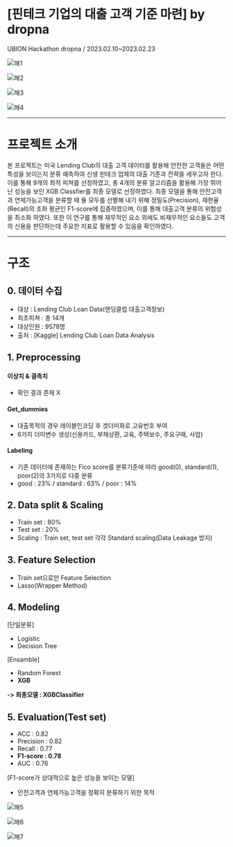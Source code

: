 # [핀테크 기업의 대출 고객 기준 마련] by dropna

UBION Hackathon dropna / 2023.02.10~2023.02.23

![해1](https://github.com/JoshuaSeo0411/UBION_Hackathon/assets/124761683/d50b2946-bb5b-4016-8c83-845c3dcb38b3)

![해2](https://github.com/JoshuaSeo0411/UBION_Hackathon/assets/124761683/20619ba1-50d5-4185-b7f9-68781f57846c)

![해3](https://github.com/JoshuaSeo0411/UBION_Hackathon/assets/124761683/62b6a6d3-609d-4e53-9c0e-4dc885cfde21)

![해4](https://github.com/JoshuaSeo0411/UBION_Hackathon/assets/124761683/8ca2c0bb-0d99-4acf-b05a-84825f4ae037)


---
# **프로젝트 소개**
 본 프로젝트는 미국 Lending Club의 대출 고객 데이터를 활용해 안전한 고객들은 어떤 특성을 보이는지 분류 예측하여 신생 핀테크 업체의 대출 기준과 전략을 세우고자 한다. 이를 통해 9개의 최적 피쳐를 선정하였고, 총 4개의 분류 알고리즘을 활용해 가장 뛰어난 성능을 보인 XGB Classfier를 최종 모델로 선정하였다. 최종 모델을 통해 안전고객과 연체가능고객을 분류할 때 둘 모두를 선별해 내기 위해 정밀도(Precision), 재현율(Recall)의 조화 평균인 F1-score에 집중하였으며, 이를 통해 대출고객 분류의 위험성을 최소화 하였다. 또한 이 연구를 통해 재무적인 요소 외에도 비재무적인 요소들도 고객의 신용을 판단하는데 주요한 지표로 활용할 수 있음을 확인하였다.

---
# **구조**


## **0. 데이터 수집**
- 대상 : Lending Club Loan Data(랜딩클럽 대출고객정보)
- 최초피쳐 : 총 14개
- 대상인원 : 9578명 
- 출처 : [Kaggle] Lending Club Loan Data Analysis

## **1. Preprocessing**
#### 이상치 & 결측치
- 확인 결과 존재 X

#### Get_dummies
- 대출목적의 경우 레이블인코딩 후 겟더미화로 고유번호 부여
- 6가지 더미변수 생성(신용카드, 부채상환, 교육, 주택보수, 주요구매, 사업)

#### Labeling
- 기존 데이터에 존재하는 Fico score를 분류기준에 따라 good(0), standard(1), poor(2)의 3가지로 다중 분류
- good : 23% / standard : 63% / poor : 14%

## 2. Data split & Scaling
- Train set : 80%
- Test set : 20%
- Scaling : Train set, test set 각각 Standard scaling(Data Leakage 방지)

## 3. Feature Selection
- Train set으로만 Feature Selection
- Lasso(Wrapper Method)

## 4. Modeling

[단일분류]
- Logistic
- Decision Tree

[Ensamble]
- Random Forest
- **XGB**

**-> 최종모델 : XGBClassifier**

## 5. Evaluation(Test set)
- ACC : 0.82
- Precision : 0.82
- Recall : 0.77
- **F1-score : 0.78**
- AUC : 0.76

[F1-score가 상대적으로 높은 성능을 보이는 모델]
- 안전고객과 연체가능고객을 정확히 분류하기 위한 목적

![해5](https://github.com/JoshuaSeo0411/UBION_Hackathon/assets/124761683/a72b6e79-b50f-45d1-bcd1-5562a9d12fc2)

![해6](https://github.com/JoshuaSeo0411/UBION_Hackathon/assets/124761683/a9a1ee77-8589-4b39-aeaa-14c72bfd8ac0)

![해7](https://github.com/JoshuaSeo0411/UBION_Hackathon/assets/124761683/fcab4de9-eec6-4219-8d1c-11fc7ed2ab91)
